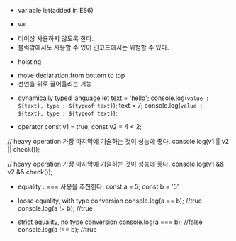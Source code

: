 * variable 
let(added in ES6)

* var 
- 더이상 사용하지 않도록 한다.
- 블럭밖에서도 사용할 수 있어 긴코드에서는 위험할 수 있다.

* hoisting
- move declaration from bottom to top
- 선언을 위로 끌어올리는 기능

* dynamically typed language
let text = 'hello';
console.log(`value : ${text}, type : ${typeof text}`);
text = 7;
console.log(`value : ${text}, type : ${typeof text}`);

* operator
const v1 = true;
const v2 = 4 < 2;

// heavy operation 가장 마지막에 기술하는 것이 성능에 좋다.
console.log(v1 || v2 || check());

// heavy operation 가장 마지막에 기술하는 것이 성능에 좋다.
console.log(v1 && v2 && check());

* equality : === 사용을 추천한다.
const a = 5;
const b = '5'
- loose equality, with type conversion
console.log(a == b); //true
console.log(a != b); //true

- strict equality, no type conversion
console.log(a === b); //false
console.log(a !== b); //true

